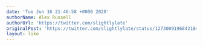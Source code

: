 ```yaml
---
date: 'Tue Jun 16 21:46:58 +0000 2020'
authorName: Alex Russell
authorUrl: 'https://twitter.com/slightlylate'
originalPost: 'https://twitter.com/slightlylate/status/1273009196842184704'
layout: like
---
```

